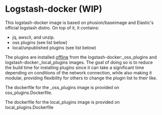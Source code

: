 # Logstash-docker (WIP)

This logstash-docker image is based on phusion/baseimage and Elastic's official logstash distro. On top of it, it contains:

- jq, awscli, and unzip.
- oss plugins (see list below)
- local/unpublished plugins (see list below)

The plugins are installed [offline](https://www.elastic.co/guide/en/logstash/current/offline-plugins.html) from the logstash-docker:<version>_oss_plugins and logstash-docker:<version>_local_plugins images. The goal of doing so is to reduce the build time for installing  plugins since it can take a significant time depending on conditions of the network connection, while also making it modular, providing flexibility for others to change the plugin list to their like. 

The dockerfile for the <version>_oss_plugins image is provided on oss_plugins.Dockerfile. 

The dockerfile for the local_plugins image is provided on local_plugins.Dockerfile
